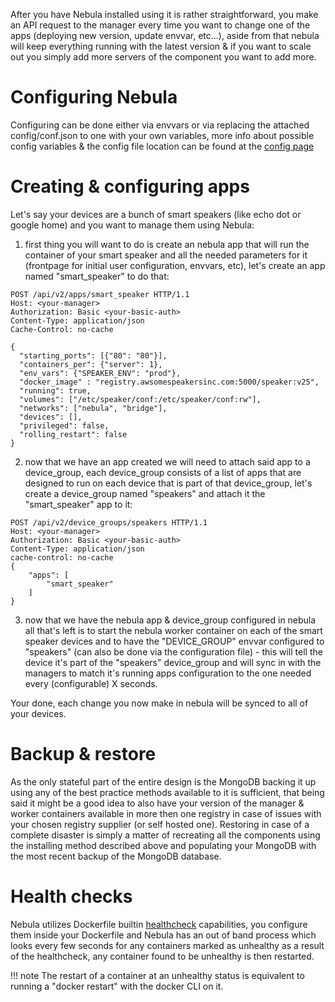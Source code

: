 After you have Nebula installed using it is rather straightforward, you make an API request to the manager every time you want to change one of the apps (deploying new version, update envvar, etc...), aside from that nebula will keep everything running with the latest version & if you want to scale out you simply add more servers of the component you want to add more.

# Configuring Nebula

Configuring can be done either via envvars or via replacing the attached config/conf.json to one with your own variables, more info about possible config variables & the config file location can be found at the [config page](http://nebula.readthedocs.io/en/latest/config/)

# Creating & configuring apps

Let's say your devices are a bunch of smart speakers (like echo dot or google home) and you want to manage them using Nebula:

1. first thing you will want to do is create an nebula app that will run the container of your smart speaker and all the needed parameters for it (frontpage for initial user configuration, envvars, etc), let's create an app named "smart_speaker" to do that:

```
POST /api/v2/apps/smart_speaker HTTP/1.1
Host: <your-manager>
Authorization: Basic <your-basic-auth>
Content-Type: application/json
Cache-Control: no-cache

{
  "starting_ports": [{"80": "80"}],
  "containers_per": {"server": 1},
  "env_vars": {"SPEAKER_ENV": "prod"},
  "docker_image" : "registry.awsomespeakersinc.com:5000/speaker:v25",
  "running": true,
  "volumes": ["/etc/speaker/conf:/etc/speaker/conf:rw"],
  "networks": ["nebula", "bridge"],
  "devices": [],
  "privileged": false,
  "rolling_restart": false
}
```

2. now that we have an app created we will need to attach said app to a device_group, each device_group consists of a list of apps that are designed to run on each device that is part of that device_group, let's create a device_group named "speakers" and attach it the "smart_speaker" app to it:

```
POST /api/v2/device_groups/speakers HTTP/1.1
Host: <your-manager>
Authorization: Basic <your-basic-auth>
Content-Type: application/json
cache-control: no-cache
{
    "apps": [
        "smart_speaker"
    ]
}
```

3. now that we have the nebula app & device_group configured in nebula all that's left is to start the nebula worker container on each of the smart speaker devices and to have the "DEVICE_GROUP" envvar configured to "speakers" (can also be done via the configuration file) - this will tell the device it's part of the "speakers" device_group and will sync in with the managers to match it's running apps configuration to the one needed every (configurable) X seconds.

Your done, each change you now make in nebula will be synced to all of your devices.

# Backup & restore

As the only stateful part of the entire design is the MongoDB backing it up using any of the best practice methods available to it is sufficient, that being said it might be a good idea to also have your version of the manager & worker containers available in more then one registry in case of issues with your chosen registry supplier (or self hosted one).
Restoring in case of a complete disaster is simply a matter of recreating all the components using the installing method described above and populating your MongoDB with the most recent backup of the MongoDB database.

# Health checks

Nebula utilizes Dockerfile builtin [healthcheck](https://docs.docker.com/engine/reference/builder/#healthcheck) capabilities, you configure them inside your Dockerfile and Nebula has an out of band process which looks every few seconds for any containers marked as unhealthy as a result of the healthcheck, any container found to be unhealthy is then restarted.
 
!!! note 
    The restart of a container at an unhealthy status is equivalent to running a "docker restart" with the docker CLI on it.
